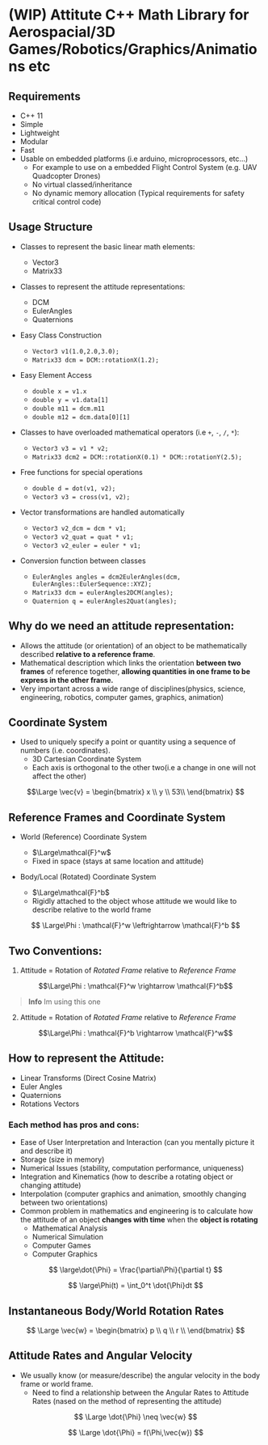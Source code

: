 # (WIP) Attitute C++ Math Library for Aerospacial/3D Games/Robotics/Graphics/Animations etc

## Requirements

- C++ 11
- Simple
- Lightweight
- Modular
- Fast
- Usable on embedded platforms (i.e arduino, microprocessors, etc...)
	- For example to use on a embedded Flight Control System (e.g. UAV Quadcopter Drones)
	- No virtual classed/inheritance
	- No dynamic memory allocation (Typical requirements for safety critical control code)


## Usage Structure

- Classes to represent the basic linear math elements:
	- Vector3
	- Matrix33

- Classes to represent the attitude representations:
	- DCM
	- EulerAngles
	- Quaternions

- Easy Class Construction
	- `Vector3 v1(1.0,2.0,3.0);`
	- `Matrix33 dcm = DCM::rotationX(1.2);`

- Easy Element Access
	- `double x = v1.x`
	- `double y = v1.data[1]`
	- `double m11 = dcm.m11`
	- `double m12 = dcm.data[0][1]`

- Classes to have overloaded mathematical operators (i.e `+`, `-`, `/`, `*`):
	- `Vector3 v3 = v1 * v2;`
	- `Matrix33 dcm2 = DCM::rotationX(0.1) * DCM::rotationY(2.5);`

- Free functions for special operations
	- `double d = dot(v1, v2);`
	- `Vector3 v3 = cross(v1, v2);`

- Vector transformations are handled automatically
	- `Vector3 v2_dcm = dcm * v1;`
	- `Vector3 v2_quat = quat * v1;`
	- `Vector3 v2_euler = euler * v1;`

- Conversion function between classes
	- `EulerAngles angles = dcm2EulerAngles(dcm, EulerAngles::EulerSequence::XYZ);`
	- `Matrix33 dcm = eulerAngles2DCM(angles);`
	- `Quaternion q = eulerAngles2Quat(angles);`

## Why do we need an attitude representation:

- Allows the attitude (or orientation) of an object to be mathematically described **relative to a reference frame**.
- Mathematical description which links the orientation **between two frames** of reference together, **allowing quantities in one frame to be express in the other frame.**
- Very important across a wide range of disciplines(physics, science, engineering, robotics, computer games, graphics, animation)

## Coordinate System

- Used to uniquely specify a point or quantity using a sequence of numbers (i.e. coordinates).
	- 3D Cartesian Coordinate System
	- Each axis is orthogonal to the other two(i.e a change in one will not affect the other)


$$\Large
\vec{v} = \begin{bmatrix}
x \\
y  \\
53\\
\end{bmatrix}
$$

## Reference Frames and Coordinate System

- World (Reference) Coordinate System
	- $\Large\mathcal{F}^w$
	- Fixed in space (stays at same location and attitude)

- Body/Local (Rotated) Coordinate System
	- $\Large\mathcal{F}^b$
	- Rigidly attached to the object whose attitude we would like to describe relative to the world frame

$$
\Large\Phi : \mathcal{F}^w   \leftrightarrow \mathcal{F}^b
$$


## Two Conventions:

1. Attitude = Rotation of *Rotated Frame* relative to *Reference Frame*

$$\Large\Phi : \mathcal{F}^w   \rightarrow \mathcal{F}^b$$

> **Info**
> Im using this one

2. Attitude = Rotation of *Rotated Frame* relative to *Reference Frame*

$$\Large\Phi : \mathcal{F}^b   \rightarrow \mathcal{F}^w$$

## How to represent the Attitude:

- Linear Transforms (Direct Cosine Matrix)
- Euler Angles
- Quaternions
- Rotations Vectors

### Each method has pros and cons:

- Ease of User Interpretation and Interaction (can you mentally picture it and describe it)
- Storage (size in memory)
- Numerical Issues (stability, computation performance, uniqueness)
- Integration and Kinematics (how to describe a rotating object or changing attitude)
- Interpolation (computer graphics and animation, smoothly changing between two orientations)
- Common problem in mathematics and engineering is to calculate how the attitude of an object **changes with time** when the **object is rotating**
	- Mathematical Analysis
	- Numerical Simulation
	- Computer Games
	- Computer Graphics


$$
\large\dot{\Phi} = \frac{\partial\Phi}{\partial t}
$$

$$
\large\Phi(t) = \int_0^t \dot{\Phi}dt
$$

## Instantaneous Body/World Rotation Rates


$$
\Large \vec{w} = \begin{bmatrix}
p \\
q \\
r \\
\end{bmatrix}
$$

## Attitude Rates and Angular Velocity
- We usually know (or measure/describe) the angular velocity in the body frame or world frame.
	- Need to find a relationship between the Angular Rates to Attitude Rates (nased on the method of representing the attitude)

$$
\Large \dot{\Phi} \neq \vec{w}
$$

$$
\Large \dot{\Phi} = f(\Phi,\vec{w})
$$
